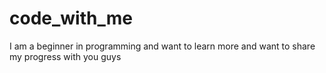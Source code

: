 # code_with_me
I am a beginner in programming and want to learn more and want to share my progress with you guys 
